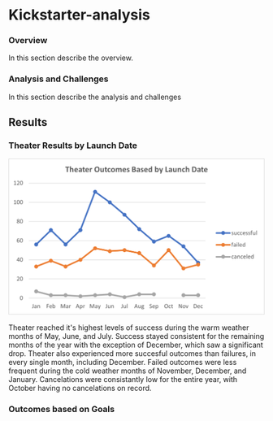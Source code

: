 # Kickstarter-analysis

### Overview
In this section describe the overview.

### Analysis and Challenges
In this section describe the analysis and challenges

## Results

### Theater Results by Launch Date
![This is an image](https://github.com/NickLegacy/Kickstarter-analysis/blob/main/Theater_Outcomes_vs_Launch.png)

Theater reached it's highest levels of success during the warm weather months of May, June, and July. Success stayed consistent for the remaining months of the year with the exception of December, which saw a significant drop. Theater also experienced more succesful outcomes than failures, in every single month, including December. Failed outcomes were less frequent during the cold weather months of November, December, and January. Cancelations were consistantly low for the entire year, with October having no cancelations on record. 

### Outcomes based on Goals

